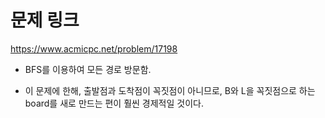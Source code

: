 # 문제 링크
https://www.acmicpc.net/problem/17198

- BFS를 이용하여 모든 경로 방문함.

- 이 문제에 한해, 출발점과 도착점이 꼭짓점이 아니므로, B와 L을 꼭짓점으로 하는 board를 새로 만드는 편이 훨씬 경제적일 것이다.
